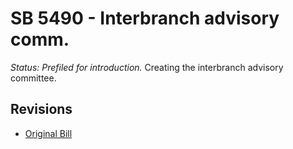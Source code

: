 # SB 5490 - Interbranch advisory comm.
*Status: Prefiled for introduction.*
Creating the interbranch advisory committee.

## Revisions
* [Original Bill](1/)